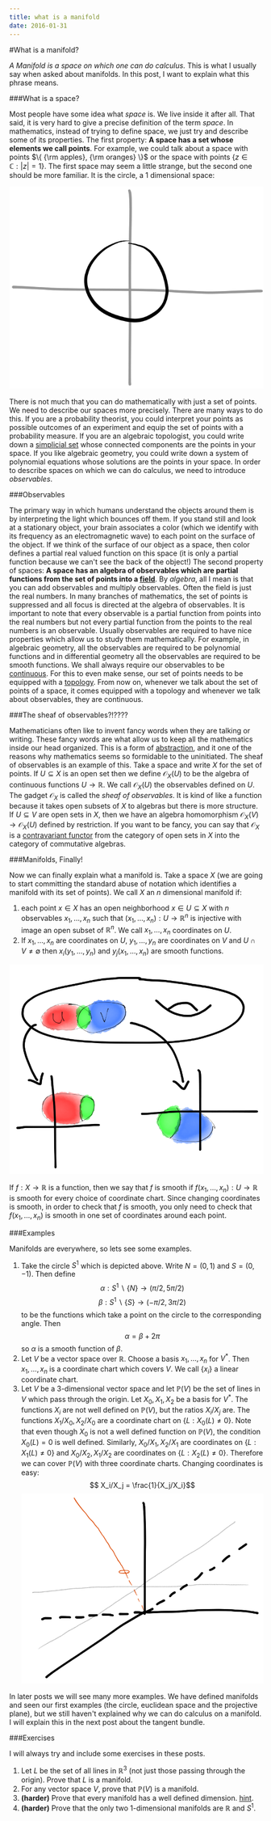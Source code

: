 ```yaml
---
title: what is a manifold
date: 2016-01-31
---
```


#What is a manifold?

*A Manifold is a space on which one can do calculus.* This is what I usually say when asked about manifolds. In this post, I want to explain what this phrase means.

###What is a space?

Most people have some idea what *space* is. We live inside it after all. That said, it is very hard to give a precise definition of the term *space*. In mathematics, instead of 
trying to define space, we just try and describe some of its properties. The first property: **A space has a set whose elements we call points**. For example, we could talk about a space 
with points $\{ {\rm apples}, {\rm oranges} \}$ or the space with points $\{ z \in \mathbb{C} : \lvert z \lvert = 1 \}$. The first space may seem a little strange, but the second one 
should be more familiar. It is the circle, a 1 dimensional space:

![](/img/2016-01-31-circle.PNG)

There is not much that you can do mathematically with just a set of points. We need to describe our spaces more precisely. There are many ways to do this. If you are a probability 
theorist, you could interpret your points as possible outcomes of an experiment and equip the set of points with a probability measure. If you are an algebraic topologist, you could 
write down a [simplicial set](https://en.wikipedia.org/wiki/Simplicial_set) whose connected components are the points in your space. If you like algebraic geometry, you could write down a 
system of polynomial equations whose solutions are the points in your space. In order to describe spaces on which we can do calculus, we need to introduce *observables*.

###Observables

The primary way in which humans understand the objects around them is by interpreting the light which bounces off them. If you stand still and look at a stationary object, your brain 
associates a color (which we identify with its frequency as an electromagnetic wave) to each point on the surface of the object. If we think of the surface of our object as a space, 
then color defines a partial real valued function on this space (it is only a partial function because we can\'t see the back of the object!) The second property of spaces: **A 
space has an algebra of observables which are partial functions from the set of points into a [field](https://en.wikipedia.org/wiki/Field_%28mathematics%29)**. By *algebra*, all I 
mean is that you can add observables and multiply observables. Often the field is just the real numbers. In many branches of mathematics, 
the set of points is suppressed and all focus is directed at the algebra of observables. It is important to note that every observable is a partial function from points into the real 
numbers but not every partial function from the points to the real numbers is an observable. Usually observables are required to have nice properties which allow us to study them 
mathematically. For example, in algebraic geometry, all the observables are required to be polynomial functions and in differential geometry all the observables are required to be 
smooth functions. We shall always require our observables to be [continuous](https://en.wikipedia.org/wiki/Continuous_function). For this to even make sense, our set of points 
needs to be equipped with a [topology](https://en.wikipedia.org/wiki/Topological_space). From now on, whenever we talk about the set of points of a space, it comes equipped with a 
topology and whenever we talk about observables, they are continuous.

###The sheaf of observables?!????

Mathematicians often like to invent fancy words when they are talking or writing. These fancy words are what allow us to keep all the mathematics inside our head organized. This is a 
form of [abstraction](https://en.wikipedia.org/wiki/Abstraction_%28computer_science%29), and it one of the reasons why mathematics seems so formidable to the uninitiated. The sheaf 
of observables is an example of this. Take a space and write $X$ for the set of points. If $U \subseteq X$ is an open set then we define $\mathcal{O}_X(U)$ to be the algebra of 
continuous functions $U \to \mathbb{R}$. We call $\mathcal{O}_X(U)$ the observables defined on $U$. The gadget $\mathcal{O}_X$ is called the *sheaf of observables*. It is kind of 
like a function because it takes open subsets of $X$ to algebras but there is more structure. If $U \subseteq V$ are open sets in $X$, then we have an algebra homomorphism 
$\mathcal{O}_X(V) \to \mathcal{O}_X(U)$ defined by restriction. If you want to be fancy, you can say that $\mathcal{O}_X$ is a [contravariant 
functor](https://en.wikipedia.org/wiki/Functor) from the category of open sets in $X$ into the category of commutative algebras.


###Manifolds, Finally!

Now we can finally explain what a manifold is. Take a space $X$ (we are going to start committing the standard abuse of notation which identifies a manifold with its set of points). 
We call $X$ an $n$ dimensional manifold if:

1. each point $x \in X$ has an open neighborhood $x \in U \subseteq X$ with $n$ observables $x_1,\dots,x_n$ such that $(x_1,\dots,x_n) : U \to \mathbb{R}^n$ is injective with image 
an open subset of $\mathbb{R}^n$. We call $x_1,\dots,x_n$ coordinates on $U$.
2. If $x_1,\dots,x_n$ are coordinates on $U$, $y_1,\dots,y_n$ are coordinates on $V$ and $U \cap V \not= \emptyset$ then $x_i(y_1,\dots,y_n)$ and $y_j(x_1,\dots,x_n)$ are smooth 
functions.

![](/img/2016-01-31-changingcoordinates.PNG)

If $f:X \to \mathbb{R}$ is a function, then we say that $f$ is smooth if $f(x_1,\dots,x_n) : U \to \mathbb{R}$ is smooth for every choice of coordinate chart. Since changing 
coordinates is smooth, in order to check that $f$ is smooth, you only need to check that $f(x_1,\dots,x_n)$ is smooth in one set of coordinates around each point. 

###Examples

Manifolds are everywhere, so lets see some examples.
 
1. Take the circle $S^1$ which is depicted above. Write $N = (0,1)$ and $S = (0,-1)$. Then define 
$$\alpha : S^1 \backslash \{ N \} \to (\pi/2,5 \pi/2)$$
$$\beta : S^1 \backslash \{ S \} \to (-\pi/2,3\pi/2)$$
to be the functions which take a point on the circle to the corresponding angle. Then
$$\alpha = \beta + 2 \pi$$
so $\alpha$ is a smooth function of $\beta$.
2. Let $V$ be a vector space over $\mathbb{R}$. Choose a basis $x_1,\dots,x_n$ for $V^*$. Then $x_1,\dots,x_n$ is a coordinate chart which covers $V$. We call $\{x_i\}$ a linear 
coordinate chart. 
3. Let $V$ be a 3-dimensional vector space and let $\mathbb{P}(V)$ be the set of lines in $V$ which pass through the origin. Let $X_0,X_1,X_2$ be a basis for $V^*$. The functions 
$X_i$ are not well defined on $\mathbb{P}(V)$, but the ratios $X_i/X_j$ are. The functions $X_1/X_0, X_2/X_0$ are a coordinate chart on $\{L : X_0(L) \not= 0 \}$. Note that even 
though $X_0$ is not a well defined function on $\mathbb{P}(V)$, the condition $X_0(L) = 0$ is well defined. Similarly, $X_0/X_1, X_2/X_1$ are coordinates on $\{ L : X_1(L) \not= 
0\}$ and $X_0/X_2, X_1/X_2$ are coordinates on $\{L : X_2(L) \not= 0 \}$. Therefore we can cover $\mathbb{P}(V)$ with three coordinate charts. Changing coordinates is easy:
$$ X_i/X_j = \frac{1}{X_j/X_i}$$
![](/img/2016-01-31-projectivespace.PNG)

In later posts we will see many more examples. We have defined manifolds and seen our first examples (the circle, euclidean space and the projective plane), but we still haven\'t 
explained why we can do calculus on a manifold. I will explain this in the next post about the tangent bundle.


###Exercises

I will always try and include some exercises in these posts.

1. Let $L$ be the set of all lines in $\mathbb{R}^3$ (not just those passing through the origin). Prove that $L$ is a manifold.
2. For any vector space $V$, prove that $\mathbb{P}(V)$ is a manifold.
3. **(harder)** Prove that every manifold has a well defined dimension. [hint](https://en.wikipedia.org/wiki/Singular_homology).
4. **(harder)** Prove that the only two 1-dimensional manifolds are $\mathbb{R}$ and $S^1$. 

